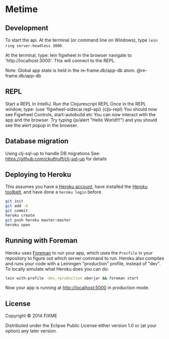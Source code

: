 # Metime


## Development

To start the api. At the terminal (or command line on Windows), type `lein ring server-headless 3000`.

At the terminal, type: lein figwheel
in the browser navigate to 'http://localhost:3000'. This will connect to the REPL.

Note: Global app state is held in the re-frame.db/app-db atom. @re-frame.db/app-db  

## REPL
Start a REPL 
In IntelliJ. 
Run the Clojurescript REPL
Once in the REPL window, type:
(use 'figwheel-sidecar.repl-api)
(cljs-repl)
You should now see Figwheel Controls, start-autobuild etc
You can now interact with the app and the browser.
Try typing (js/alert "Hello World!!!") and you should see the alert popup in the browser.


## Database migration

Using clj-sql-up to handle DB migrations
See: https://github.com/ckuttruff/clj-sql-up for details


## Deploying to Heroku

This assumes you have a
[Heroku account](https://signup.heroku.com/dc), have installed the
[Heroku toolbelt](https://toolbelt.heroku.com/), and have done a
`heroku login` before.

``` sh
git init
git add -A
git commit
heroku create
git push heroku master:master
heroku open
```

## Running with Foreman

Heroku uses [Foreman](http://ddollar.github.io/foreman/) to run your
app, which uses the `Procfile` in your repository to figure out which
server command to run. Heroku also compiles and runs your code with a
Leiningen "production" profile, instead of "dev". To locally simulate
what Heroku does you can do:

``` sh
lein with-profile -dev,+production uberjar && foreman start
```

Now your app is running at
[http://localhost:5000](http://localhost:5000) in production mode.

## License

Copyright © 2014 FIXME

Distributed under the Eclipse Public License either version 1.0 or (at
your option) any later version.
